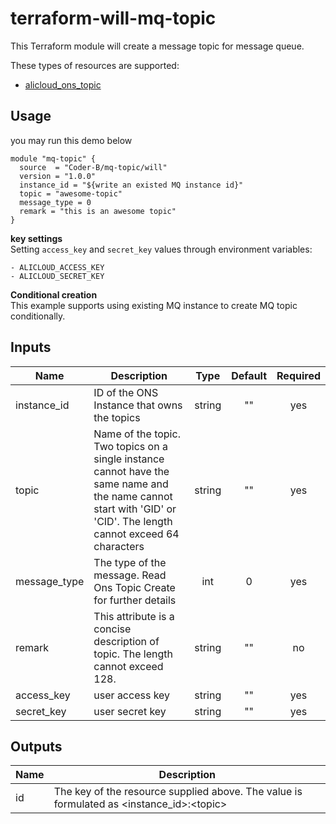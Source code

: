 # terraform-will-mq-topic

This Terraform module will create a message topic for message queue.

These types of resources are supported:
- [alicloud_ons_topic](https://www.terraform.io/docs/providers/alicloud/r/ons_topic.html)

## Usage

you may run this demo below
```
module "mq-topic" {
  source  = "Coder-B/mq-topic/will"
  version = "1.0.0"
  instance_id = "${write an existed MQ instance id}"
  topic = "awesome-topic"
  message_type = 0
  remark = "this is an awesome topic"
}
```
**key settings**<br>
Setting `access_key` and `secret_key` values through environment variables:

    - ALICLOUD_ACCESS_KEY
    - ALICLOUD_SECRET_KEY

**Conditional creation**<br>
This example supports using existing MQ instance to create MQ topic conditionally.

## Inputs

| Name | Description | Type | Default | Required |
|------|-------------|:----:|:-----:|:-----:|
|instance_id |ID of the ONS Instance that owns the topics| string| "" | yes|
|topic |Name of the topic. Two topics on a single instance cannot have the same name and the name cannot start with 'GID' or 'CID'. The length cannot exceed 64 characters| string| "" | yes|
|message_type |The type of the message. Read Ons Topic Create for further details| int| 0 | yes|
|remark |This attribute is a concise description of topic. The length cannot exceed 128.| string| "" | no|
|access_key|user access key| string| "" | yes|
|secret_key|user secret key| string| "" | yes|

## Outputs

| Name | Description |
|------|-------------|
|id|The key of the resource supplied above. The value is formulated as \<instance_id\>:\<topic\>|